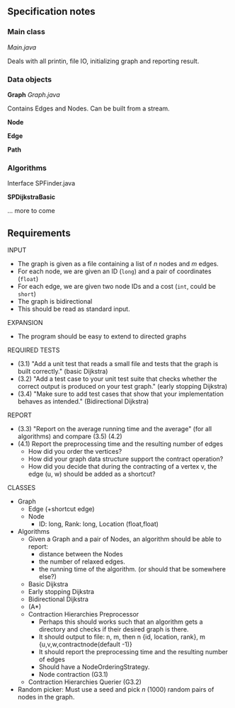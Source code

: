 ## Specification notes

### Main class
*Main.java*

Deals with all printin, file IO, initializing graph and reporting result.

### Data objects

**Graph**
*Graph.java*

Contains Edges and Nodes.
Can be built from a stream.

**Node**

**Edge**

**Path**

### Algorithms

Interface SPFinder.java

**SPDijkstraBasic**

... more to come


## Requirements

INPUT
- The graph is given as a file containing a list of $n$ nodes and $m$ edges.
- For each node, we are given an ID (`long`) and a pair of coordinates (`float`)
- For each edge, we are given two node IDs and a cost (`int`, could be `short`)
- The graph is bidirectional
- This should be read as standard input.

EXPANSION
- The program should be easy to extend to directed graphs

REQUIRED TESTS
- (3.1) "Add a unit test that reads a small file and tests that the graph is built correctly." (basic Dijkstra)
- (3.2) "Add a test case to your unit test suite that checks whether the correct output is produced on your test graph." (early stopping Dijkstra)
- (3.4) "Make sure to add test cases that show that your implementation behaves as intended." (Bidirectional Dijkstra)

REPORT
- (3.3) "Report on the average running time and the average" (for all algorithms) and compare (3.5) (4.2)
- (4.1) Report the preprocessing time and the resulting number of edges
    - How did you order the vertices?
    - How did your graph data structure support the contract operation? 
    - How did you decide that during the contracting of a vertex v, the edge (u, w) should be added as a shortcut?

CLASSES
- Graph
    - Edge (+shortcut edge)
    - Node
        - ID: long, Rank: long, Location (float,float)
- Algorithms
    - Given a Graph and a pair of Nodes, an algorithm should be able to report:
        - distance between the Nodes
        - the number of relaxed edges.
        - the running time of the algorithm. (or should that be somewhere else?)
    - Basic Dijkstra
    - Early stopping Dijkstra
    - Bidirectional Dijkstra
    - (A*)
    - Contraction Hierarchies Preprocessor
        - Perhaps this should works such that an algorithm gets a directory and checks if their desired graph is there. 
        - It should output to file: n, m, then n {id, location, rank}, m {u,v,w,contractnode(default -1)}
        - It should report the preprocessing time and the resulting number of edges
        - Should have a NodeOrderingStrategy.
        - Node contraction (G3.1)
    - Contraction Hierarchies Querier (G3.2)
- Random picker: Must use a seed and pick $n$ (1000) random pairs of nodes in the graph.

